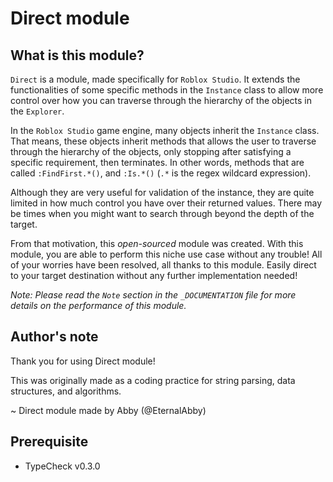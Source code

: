 # Direct module

## What is this module?

`Direct` is a module, made specifically for `Roblox Studio`. It extends the functionalities of some specific methods in the `Instance` class to allow more control over how you can traverse through the hierarchy of the objects in the `Explorer`.

In the `Roblox Studio` game engine, many objects inherit the `Instance` class. That means, these objects inherit methods that allows the user to traverse through the hierarchy of the objects, only stopping after satisfying a specific requirement, then terminates. In other words, methods that are called `:FindFirst.*()`, and `:Is.*()` (`.*` is the regex wildcard expression).

Although they are very useful for validation of the instance, they are quite limited in how much control you have over their returned values. There may be times when you might want to search through beyond the depth of the target.

From that motivation, this *open-sourced* module was created. With this module, you are able to perform this niche use case without any trouble! All of your worries have been resolved, all thanks to this module. Easily direct to your target destination without any further implementation needed!

*Note: Please read the `Note` section in the `_DOCUMENTATION` file for more details on the performance of this module.*

## Author's note

Thank you for using Direct module!

This was originally made as a coding practice for string parsing, data structures, and algorithms.

~ Direct module made by Abby (@EternalAbby)

## Prerequisite

- TypeCheck v0.3.0
